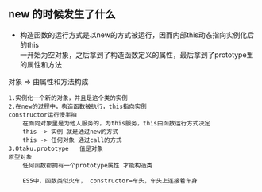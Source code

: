 ## new 的时候发生了什么
- 构造函数的运行方式是以new的方式被运行，因而内部this动态指向实例化后的this     
一开始为空对象，之后拿到了构造函数定义的属性，最后拿到了prototype里的属性和方法

对象 => 由属性和方法构成

    1.实例化一个新的对象，并且是这个类的实例
    2.在new的过程中，构造函数被执行，this指向实例 
    constructor运行慢半拍
        在面向对象里是为他人服务的，为this服务，this由函数运行方式决定  
        this -> 实例 就是通过new的方式  
        this -> 任何对象 通过call的方式
    3.Otaku.prototype   值是对象
    原型对象
        任何函数都拥有一个prototype属性 才能构造类

        ES5中，函数类似火车， constructor=车头，车头上连接着车身